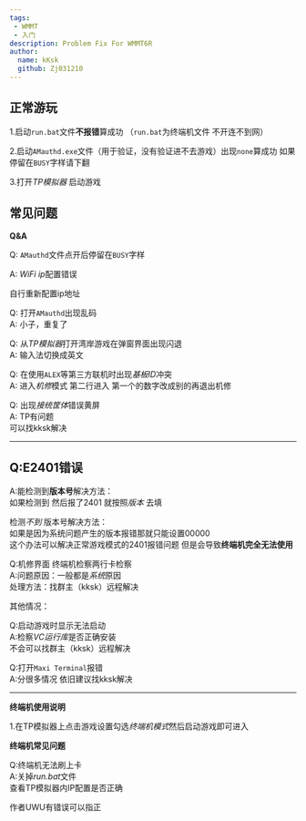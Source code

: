 ```yaml
---
tags: 
 - WMMT
 - 入门
description: Problem Fix For WMMT6R
author:
  name: kKsk
  github: Zj031210
---
```


## 正常游玩

1.启动`run.bat`文件**不报错**算成功 （`run.bat`为终端机文件 不开连不到网）

2.启动`AMauthd.exe`文件（用于验证，没有验证进不去游戏）出现`none`算成功 如果停留在`BUSY`字样请下翻

3.打开*TP模拟器* 启动游戏

## 常见问题

**Q&A**

Q: `AMauthd`文件点开后停留在`BUSY`字样  

A: *WiFi ip*配置错误  

自行重新配置ip地址  

Q: 打开`AMauthd`出现乱码  
A: 小子，重复了

Q: 从*TP模拟器*打开湾岸游戏在弹窗界面出现闪退  
A: 输入法切换成英文

Q: 在使用`ALEX`等第三方联机时出现*基板ID*冲突  
A: 进入*机修*模式 第二行进入 第一个的数字改成别的再退出机修

Q: 出现*接统筐体*错误黄屏  
A: TP有问题  
可以找kksk解决

------------------------------------------------------------------------------------------------------------

## Q:E2401错误

A:能检测到**版本号**解决方法：    
如果检测到 然后报了2401 就按照*版本* 去填  

检测*不到* 版本号解决方法：  
如果是因为系统问题产生的版本报错那就只能设置00000  
这个办法可以解决正常游戏模式的2401报错问题 但是会导致**终端机完全无法使用**

Q:机修界面 终端机检察两行卡检察  
A:问题原因：一般都是*系统*原因  
处理方法：找群主（kksk）远程解决

 其他情况：
 
Q:启动游戏时显示无法启动  
A:检察*VC运行库*是否正确安装  
不会可以找群主（kksk）远程解决

Q:打开`Maxi Terminal`报错  
A:分很多情况 依旧建议找kksk解决

---------------------------------------------------------------------------------------------
**终端机使用说明**

1.在TP模拟器上点击游戏设置勾选*终端机模式*然后启动游戏即可进入

**终端机常见问题**

Q:终端机无法刷上卡  
A:关掉*run.bat*文件  
查看TP模拟器内IP配置是否正确

作者UWU有错误可以指正


